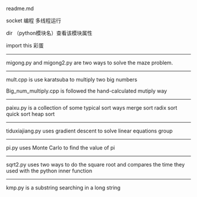 readme.md

socket 编程
多线程运行

dir （python模块名）查看该模块属性

import this 彩蛋

------------------------------------------------------------------
migong.py and migong2.py are two ways to solve the maze problem.

-------------------------------------------------------------------

mult.cpp is use karatsuba to multiply two big numbers

Big_num_multiply.cpp is followed the hand-calculated mutiply way


-------------------------------------------------------------------
paixu.py is a collection of some typical sort ways
	merge sort
	radix sort
	quick sort
	heap sort

------------------------------------------------------------------
tiduxiajiang.py uses gradient descent to solve linear equations group

--------------------------------------------------------------------
pi.py uses Monte Carlo to find the value of pi

---------------------------------------
sqrt2.py uses two ways to do the square root and compares the time they used with the python inner function

---------------------------------------
kmp.py is a substring searching in a long string
